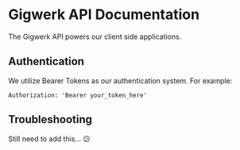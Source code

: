 # Gigwerk API Documentation

The Gigwerk API powers our client side applications. 


## Authentication
We utilize Bearer Tokens as our authentication system. For example:

```Authorization: 'Bearer your_token_here'```

## Troubleshooting
Still need to add this... 😕
